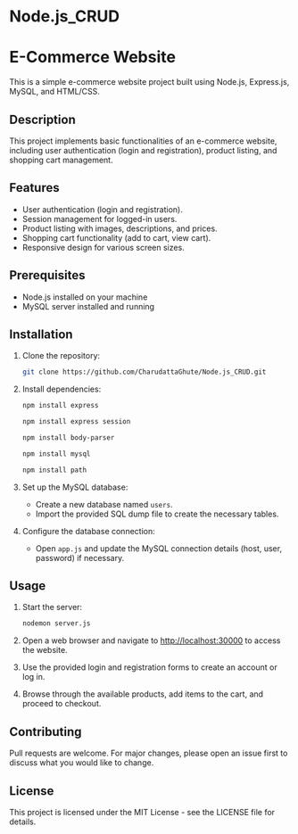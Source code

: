 # Node.js_CRUD
# E-Commerce Website


This is a simple e-commerce website project built using Node.js, Express.js, MySQL, and HTML/CSS.

## Description

This project implements basic functionalities of an e-commerce website, including user authentication (login and registration), product listing, and shopping cart management.

## Features

- User authentication (login and registration).
- Session management for logged-in users.
- Product listing with images, descriptions, and prices.
- Shopping cart functionality (add to cart, view cart).
- Responsive design for various screen sizes.

## Prerequisites

- Node.js installed on your machine
- MySQL server installed and running

## Installation

1. Clone the repository:

   ```bash
   git clone https://github.com/CharudattaGhute/Node.js_CRUD.git
   ```

2. Install dependencies:

   ```bash
   npm install express
   ```
    ```bash
   npm install express session
   ```
     ```bash
   npm install body-parser
   ```
    ```bash
   npm install mysql
   ```
    
   ```bash
   npm install path
   ```

3. Set up the MySQL database:

   - Create a new database named `users`.
   - Import the provided SQL dump file to create the necessary tables.

4. Configure the database connection:

   - Open `app.js` and update the MySQL connection details (host, user, password) if necessary.

## Usage

1. Start the server:

   ```bash
   nodemon server.js
   ```

2. Open a web browser and navigate to [http://localhost:30000](http://localhost:30000) to access the website.

3. Use the provided login and registration forms to create an account or log in.

4. Browse through the available products, add items to the cart, and proceed to checkout.

## Contributing

Pull requests are welcome. For major changes, please open an issue first to discuss what you would like to change.

## License

This project is licensed under the MIT License - see the LICENSE file for details.

